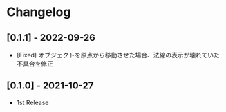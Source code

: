 # Changelog

## [0.1.1] - 2022-09-26

- [Fixed] オブジェクトを原点から移動させた場合、法線の表示が壊れていた不具合を修正

## [0.1.0] - 2021-10-27

- 1st Release
